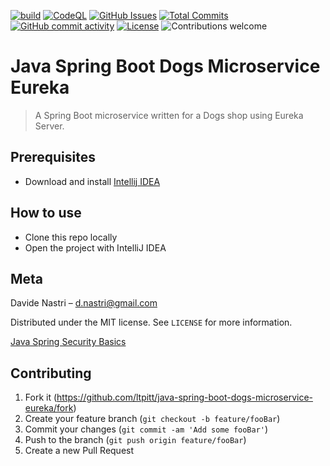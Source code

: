 [![build](https://github.com/ltpitt/java-spring-boot-dogs-microservice-eureka/workflows/build/badge.svg)](https://github.com/ltpitt/java-spring-boot-dogs-microservice-eureka/actions)
[![CodeQL](https://github.com/ltpitt/java-spring-boot-dogs-microservice-eureka/workflows/CodeQL/badge.svg)](https://github.com/ltpitt/java-spring-boot-dogs-microservice-eureka/actions?query=workflow%3ACodeQL)
[![GitHub Issues](https://img.shields.io/github/issues-raw/ltpitt/java-spring-boot-dogs-microservice-eureka)](https://github.com/ltpitt/java-spring-boot-dogs-microservice-eureka/issues)
[![Total Commits](https://img.shields.io/github/last-commit/ltpitt/java-spring-boot-dogs-microservice-eureka)](https://github.com/ltpitt/java-spring-boot-dogs-microservice-eureka/commits)
[![GitHub commit activity](https://img.shields.io/github/commit-activity/4w/ltpitt/java-spring-boot-dogs-microservice-eureka?foo=bar)](https://github.com/ltpitt/java-spring-boot-dogs-microservice-eureka/commits)
[![License](https://img.shields.io/badge/license-MIT-blue.svg)](https://github.com/ltpitt/java-spring-boot-dogs-microservice-eureka/blob/master/LICENSE)
![Contributions welcome](https://img.shields.io/badge/contributions-welcome-orange.svg)

# Java Spring Boot Dogs Microservice Eureka
> A Spring Boot microservice written for a Dogs shop using Eureka Server.

## Prerequisites

- Download and install [Intellij IDEA](https://www.jetbrains.com/idea/download)

## How to use

- Clone this repo locally
- Open the project with IntelliJ IDEA

## Meta

Davide Nastri – d.nastri@gmail.com

Distributed under the MIT license. See ``LICENSE`` for more information.

[Java Spring Security Basics](https://github.com/ltpitt/java-spring-boot-dogs-microservice-eureka)

## Contributing

1. Fork it (<https://github.com/ltpitt/java-spring-boot-dogs-microservice-eureka/fork>)
2. Create your feature branch (`git checkout -b feature/fooBar`)
3. Commit your changes (`git commit -am 'Add some fooBar'`)
4. Push to the branch (`git push origin feature/fooBar`)
5. Create a new Pull Request
